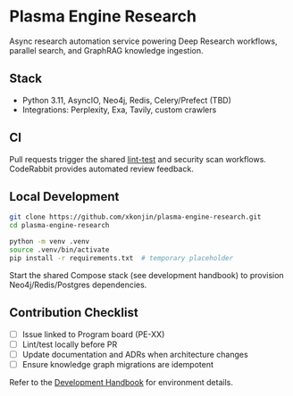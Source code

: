# Plasma Engine Research

Async research automation service powering Deep Research workflows, parallel search, and GraphRAG knowledge ingestion.

## Stack

- Python 3.11, AsyncIO, Neo4j, Redis, Celery/Prefect (TBD)
- Integrations: Perplexity, Exa, Tavily, custom crawlers

## CI

Pull requests trigger the shared [lint-test](.github/workflows/ci.yml) and security scan workflows. CodeRabbit provides automated review feedback.

## Local Development

```bash
git clone https://github.com/xkonjin/plasma-engine-research.git
cd plasma-engine-research

python -m venv .venv
source .venv/bin/activate
pip install -r requirements.txt  # temporary placeholder
```

Start the shared Compose stack (see development handbook) to provision Neo4j/Redis/Postgres dependencies.

## Contribution Checklist

- [ ] Issue linked to Program board (PE-XX)
- [ ] Lint/test locally before PR
- [ ] Update documentation and ADRs when architecture changes
- [ ] Ensure knowledge graph migrations are idempotent

Refer to the [Development Handbook](../plasma-engine-shared/docs/development-handbook.md) for environment details.
